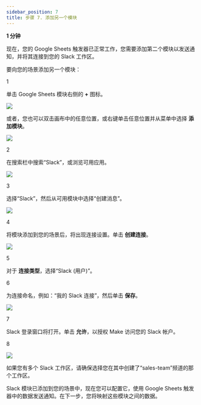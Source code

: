 ```yaml
---
sidebar_position: 7
title: 步骤 7. 添加另一个模块
---
```


**1 分钟**

现在，您的 Google Sheets 触发器已正常工作，您需要添加第二个模块以发送通知，并将其连接到您的 Slack 工作区。

要向您的场景添加另一个模块：

1

单击 Google Sheets 模块右侧的 **+** 图标。

![](/img/get-started/image_017_4abc2584.png)

或者，您也可以双击画布中的任意位置，或右键单击任意位置并从菜单中选择 **添加模块**。

![](/img/get-started/image_052_3bbe29ad.png)

2

在搜索栏中搜索“Slack”，或浏览可用应用。

![](/img/get-started/image_050_4cc299ed.png)

3

选择“Slack”，然后从可用模块中选择“创建消息”。

![](/img/get-started/image_125_ae6e2c2e.png)

4

将模块添加到您的场景后，将出现连接设置。单击 **创建连接**。

![](/img/get-started/image_082_ba3bcd33.png)

5

对于 **连接类型**，选择“Slack (用户)”。

6

为连接命名，例如：“我的 Slack 连接”，然后单击 **保存**。

![](/img/get-started/image_018_66e2d12b.png?format=webp)

7

Slack 登录窗口将打开。单击 **允许**，以授权 Make 访问您的 Slack 帐户。

8

![](/img/get-started/image_035_538949fd.png?format=webp)

如果您有多个 Slack 工作区，请确保选择您在其中创建了“sales-team”频道的那个工作区。

Slack 模块已添加到您的场景中，现在您可以配置它，使用 Google Sheets 触发器中的数据发送通知。在下一步，您将映射这些模块之间的数据。
